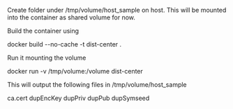 Create folder under /tmp/volume/host_sample on host. This will be mounted into the container as shared volume for now.

Build the container using

  docker build --no-cache -t dist-center .

Run it mounting the volume

 docker run -v /tmp/volume:/volume dist-center

This will output the following files in /tmp/volume/host_sample

  ca.cert
  dupEncKey
  dupPriv
  dupPub
  dupSymseed
